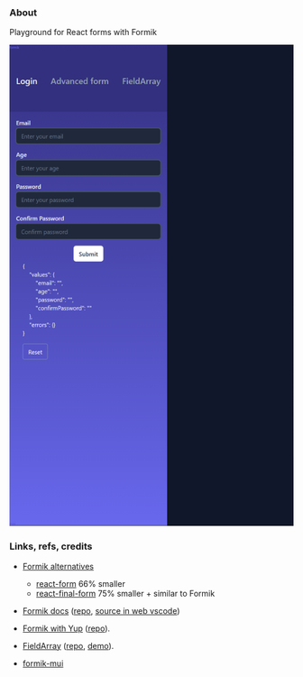 ### About

Playground for React forms with Formik

![](src/assets/previews/2023-01-11_13-47-46.png)

### Links, refs, credits

* [Formik alternatives](https://www.youtube.com/shorts/-CK8qZMsHuw)
    * [react-form](https://github.com/TanStack/form) 66% smaller
    * [react-final-form](https://www.npmjs.com/package/react-final-form) 75% smaller + similar to Formik

* [Formik docs](https://formik.org/docs/overview) ([repo](https://github.com/jaredpalmer/formik), [source in web vscode](https://github.dev/jaredpalmer/formik/blob/master/packages/formik/src/Formik.tsx))
* [Formik with Yup](https://youtu.be/7Ophfq0lEAY?t=377) ([repo](https://github.com/nikitapryymak/formik-tutorial/tree/finished-files)).
* [FieldArray](https://youtu.be/me1kY_uFe5k?t=1902) ([repo](https://github.com/bmvantunes/youtube-2021-jan-field-array-formik/blob/main/src/pages/index.tsx), [demo](https://youtube-2021-jan-field-array-formik.vercel.app/)).
* [formik-mui](https://stackworx.github.io/formik-mui)
